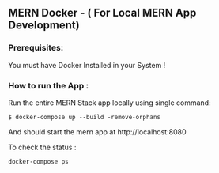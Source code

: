 ## MERN Docker - ( For Local MERN App Development)

### Prerequisites:

You must have Docker Installed in your System !

### How to run the App :

Run the entire MERN Stack app locally using single command:

`$ docker-compose up --build -remove-orphans`

And should start the mern app at http://localhost:8080

To check the status :

`docker-compose ps`